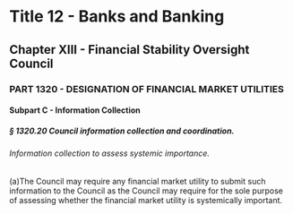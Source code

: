 
# Title 12 - Banks and Banking
## Chapter XIII - Financial Stability Oversight Council
### PART 1320 - DESIGNATION OF FINANCIAL MARKET UTILITIES
#### Subpart C - Information Collection
##### § 1320.20 Council information collection and coordination.
###### Information collection to assess systemic importance.

(a)The Council may require any financial market utility to submit such information to the Council as the Council may require for the sole purpose of assessing whether the financial market utility is systemically important.
